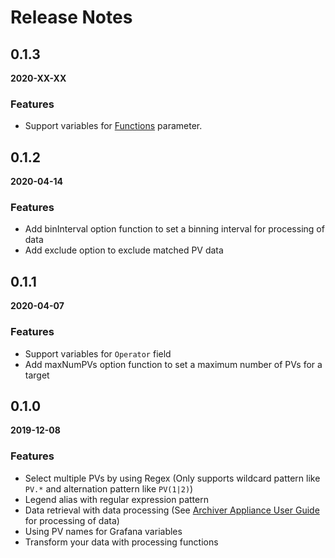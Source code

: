 # Release Notes
## 0.1.3

**2020-XX-XX**

### Features
- Support variables for [Functions](functions) parameter.

## 0.1.2

**2020-04-14**

### Features
- Add binInterval option function to set a binning interval for processing of data
- Add exclude option to exclude matched PV data

## 0.1.1

**2020-04-07**

### Features
- Support variables for `Operator` field
- Add maxNumPVs option function to set a maximum number of PVs for a target

## 0.1.0

**2019-12-08**

### Features
- Select multiple PVs by using Regex (Only supports wildcard pattern like `PV.*` and alternation pattern like `PV(1|2)`)
- Legend alias with regular expression pattern
- Data retrieval with data processing (See [Archiver Appliance User Guide](https://slacmshankar.github.io/epicsarchiver_docs/userguide.htm) for processing of data)
- Using PV names for Grafana variables
- Transform your data with processing functions
